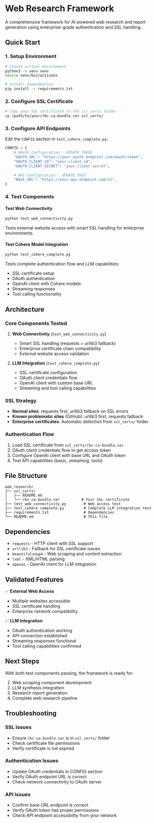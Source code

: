 # Web Research Framework

A comprehensive framework for AI-powered web research and report generation using enterprise-grade authentication and SSL handling.

## Quick Start

### 1. Setup Environment
```bash
# Create virtual environment
python3 -m venv venv
source venv/bin/activate

# Install dependencies
pip install -r requirements.txt
```

### 2. Configure SSL Certificate
```bash
# Copy your SSL certificate to the ssl_certs folder
cp /path/to/your/rbc-ca-bundle.cer ssl_certs/
```

### 3. Configure API Endpoints
Edit the `CONFIG` section in `test_cohere_complete.py`:
```python
CONFIG = {
    # OAuth Configuration - UPDATE THESE
    "OAUTH_URL": "https://your-oauth-endpoint.com/oauth/token",
    "OAUTH_CLIENT_ID": "your-client-id", 
    "OAUTH_CLIENT_SECRET": "your-client-secret",
    
    # API Configuration - UPDATE THIS  
    "BASE_URL": "https://your-api-endpoint.com/v1",
}
```

### 4. Test Components

#### Test Web Connectivity
```bash
python test_web_connectivity.py
```
Tests external website access with smart SSL handling for enterprise environments.

#### Test Cohere Model Integration
```bash
python test_cohere_complete.py
```
Tests complete authentication flow and LLM capabilities:
- SSL certificate setup
- OAuth authentication
- OpenAI client with Cohere models
- Streaming responses
- Tool calling functionality

## Architecture

### Core Components Tested

1. **Web Connectivity** (`test_web_connectivity.py`)
   - Smart SSL handling (requests + urllib3 fallback)
   - Enterprise certificate chain compatibility  
   - External website access validation

2. **LLM Integration** (`test_cohere_complete.py`)
   - SSL certificate configuration
   - OAuth client credentials flow
   - OpenAI client with custom base URL
   - Streaming and tool calling capabilities

### SSL Strategy
- **Normal sites**: requests first, urllib3 fallback on SSL errors
- **Known problematic sites** (GitHub): urllib3 first, requests fallback
- **Enterprise certificates**: Automatic detection from `ssl_certs/` folder

### Authentication Flow
1. Load SSL certificate from `ssl_certs/rbc-ca-bundle.cer`
2. OAuth client credentials flow to get access token
3. Configure OpenAI client with base URL and OAuth token
4. Test API capabilities (basic, streaming, tools)

## File Structure
```
web_research/
├── ssl_certs/
│   ├── README.md
│   └── rbc-ca-bundle.cer          # Your SSL certificate
├── test_web_connectivity.py        # Web access test
├── test_cohere_complete.py         # Complete LLM integration test
├── requirements.txt                # Dependencies
└── README.md                       # This file
```

## Dependencies
- `requests` - HTTP client with SSL support
- `urllib3` - Fallback for SSL certificate issues
- `beautifulsoup4` - Web scraping and content extraction
- `lxml` - XML/HTML parsing
- `openai` - OpenAI client for LLM integration

## Validated Features

✅ **External Web Access**
- Multiple websites accessible
- SSL certificate handling
- Enterprise network compatibility

✅ **LLM Integration** 
- OAuth authentication working
- API connection established
- Streaming responses functional
- Tool calling capabilities confirmed

## Next Steps

With both test components passing, the framework is ready for:
1. Web scraping component development
2. LLM synthesis integration
3. Research report generation
4. Complete web research pipeline

## Troubleshooting

### SSL Issues
- Ensure `rbc-ca-bundle.cer` is in `ssl_certs/` folder
- Check certificate file permissions
- Verify certificate is not expired

### Authentication Issues  
- Update OAuth credentials in CONFIG section
- Verify OAuth endpoint URL is correct
- Check network connectivity to OAuth server

### API Issues
- Confirm base URL endpoint is correct
- Verify OAuth token has proper permissions
- Check API endpoint accessibility from your network